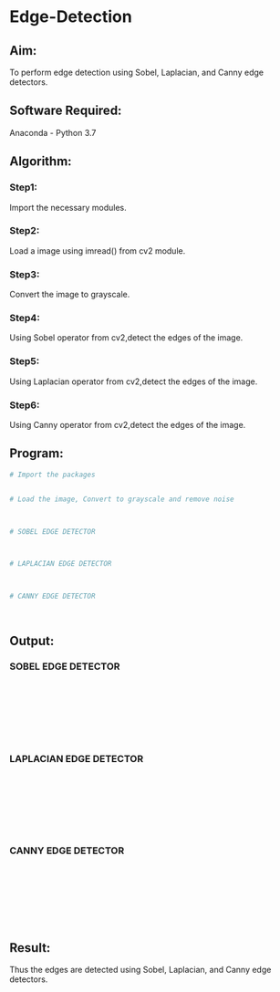 # Edge-Detection
## Aim:
To perform edge detection using Sobel, Laplacian, and Canny edge detectors.

## Software Required:
Anaconda - Python 3.7

## Algorithm:
### Step1:
Import the necessary modules.
### Step2:
Load a image using imread() from cv2 module.

### Step3:
Convert the image to grayscale.

### Step4:
Using Sobel operator from cv2,detect the edges of the image.

### Step5:
Using Laplacian operator from cv2,detect the edges of the image.

### Step6:
Using Canny operator from cv2,detect the edges of the image.
 
## Program:

``` Python
# Import the packages


# Load the image, Convert to grayscale and remove noise



# SOBEL EDGE DETECTOR



# LAPLACIAN EDGE DETECTOR



# CANNY EDGE DETECTOR




```
## Output:
### SOBEL EDGE DETECTOR
<br>
<br>
<br>
<br>
<br>
<br>


### LAPLACIAN EDGE DETECTOR
<br>
<br>
<br>
<br>
<br>
<br>


### CANNY EDGE DETECTOR
<br>
<br>
<br>
<br>
<br>
<br>

## Result:
Thus the edges are detected using Sobel, Laplacian, and Canny edge detectors.
